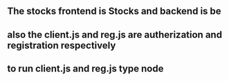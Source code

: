 ## The stocks frontend is Stocks and backend is be 
## also the client.js and reg.js are autherization and registration respectively
## to run client.js and reg.js type node <filename>
